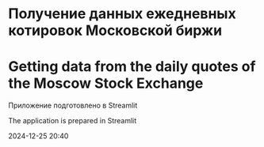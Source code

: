 # Получение данных ежедневных котировок Московской биржи
# Getting data from the daily quotes of the Moscow Stock Exchange

Приложение подготовлено в Streamlit

The application is prepared in Streamlit

2024-12-25 20:40
